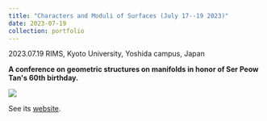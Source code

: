 ```yaml
---
title: "Characters and Moduli of Surfaces (July 17--19 2023)"
date: 2023-07-19
collection: portfolio
---
```


2023.07.19 RIMS, Kyoto University, Yoshida campus, Japan

**A conference on geometric structures on manifolds in honor of Ser Peow Tan's 60th birthday.** 

<img src="https://llddeddym.github.io/images/2023-07-19.jpg"/>

See its [website](https://sites.google.com/view/cms2023).